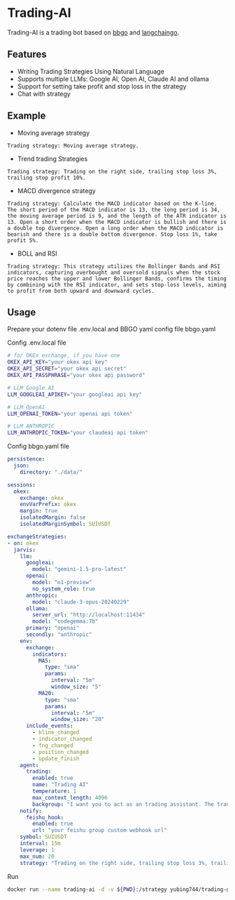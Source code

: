 # Trading-AI
Trading-AI is a trading bot based on [bbgo](https://github.com/c9s/bbgo) and [langchaingo](https://github.com/tmc/langchaingo).

## Features
- Writing Trading Strategies Using Natural Language
- Supports multiple LLMs: Google AI, Open AI, Claude AI and ollama
- Support for setting take profit and stop loss in the strategy
- Chat with strategy

## Example
* Moving average strategy
```
Trading strategy: Moving average strategy.
```

* Trend trading Strategies
```
Trading strategy: Trading on the right side, trailing stop loss 3%, trailing stop profit 10%.
```

* MACD divergence strategy
```
Trading strategy: Calculate the MACD indicator based on the K-line. The short period of the MACD indicator is 13, the long period is 34, the moving average period is 9, and the length of the ATR indicator is 13. Open a short order when the MACD indicator is bullish and there is a double top divergence. Open a long order when the MACD indicator is bearish and there is a double bottom divergence. Stop loss 1%, take profit 5%.
```

* BOLL and RSI
```
Trading strategy: This strategy utilizes the Bollinger Bands and RSI indicators, capturing overbought and oversold signals when the stock price reaches the upper and lower Bollinger Bands, confirms the timing by combining with the RSI indicator, and sets stop-loss levels, aiming to profit from both upward and downward cycles.
```

## Usage
Prepare your dotenv file .env.local and BBGO yaml config file bbgo.yaml

Config .env.local file
``` bash
# for OKEx exchange, if you have one
OKEX_API_KEY="your okex api key"
OKEX_API_SECRET="your okex api secret"
OKEX_API_PASSPHRASE="your okex api password"

# LLM Google AI
LLM_GOOGLEAI_APIKEY="your googleai api key"

# LLM OpenAI
LLM_OPENAI_TOKEN="your openai api token"

# LLM ANTHROPIC
LLM_ANTHROPIC_TOKEN="your claudeai api token"

```

Config bbgo.yaml file
``` yaml
persistence:
  json:
    directory: "./data/"

sessions:
  okex:
    exchange: okex
    envVarPrefix: okex
    margin: true
    isolatedMargin: false
    isolatedMarginSymbol: SUIUSDT

exchangeStrategies:
- on: okex
  jarvis:
    llm:
      googleai:
        model: "gemini-1.5-pro-latest"
      openai:
        model: "o1-preview"
        no_system_role: true
      anthropic:
        model: "claude-3-opus-20240229"
      ollama:
        server_url: "http://localhost:11434"
        model: "codegemma:7b"
      primary: "openai"
      secondly: "anthropic"
    env:
      exchange:
        indicators:
          MA5:
            type: "sma"
            params:
              interval: "5m"
              window_size: "5"
          MA20:
            type: "sma"
            params:
              interval: "5m"
              window_size: "20"
      include_events:
        - kline_changed
        - indicator_changed
        - fng_changed
        - position_changed
        - update_finish
    agent:
      trading:
        enabled: true
        name: "Trading AI"
        temperature: 1
        max_context_length: 4096
        backgroup: "I want you to act as an trading assistant. The trading assistant supports registering entities, analyzes market data provided by entities, and generates entity control commands. After receiving the command, the entity will report the result of the command execution. The goal of the transaction assistant is: to maximize returns by generating entity control commands."
    notify:
      feishu_hook:
        enabled: true
        url: "your feishu group custom webhook url"
    symbol: SUIUSDT
    interval: 15m
    leverage: 1
    max_num: 20
    strategy: "Trading on the right side, trailing stop loss 3%, trailing stop profit 10%."
```

Run
``` bash
docker run --name trading-ai -d -v ${PWD}:/strategy yubing744/trading-gpt:latest run
```
